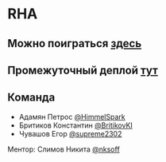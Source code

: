 # RHA
## Можно поиграться [здесь](https://bf-balance.herokuapp.com)
## Промежуточный деплой [тут](https://rha-staging-deploy.herokuapp.com)
## Команда
- Адамян Петрос [@HimmelSpark](https://github.com/HimmelSpark)
- Бритиков Константин [@BritikovKI](https://github.com/BritikovKI)
- Чувашов Егор [@supreme2302](https://github.com/supreme2302)

Ментор: Слимов Никита [@nksoff](https://github.com/nksoff)
